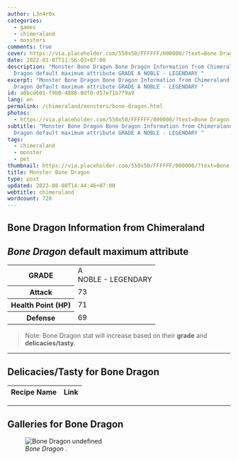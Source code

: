 ```yaml
---
author: L3n4r0x
categories:
  - games
  - chimeraland
  - monsters
comments: true
cover: https://via.placeholder.com/550x50/FFFFFF/000000/?text=Bone Dragon
date: 2022-01-07T11:56:03+07:00
description: "Monster Bone Dragon Bone Dragon Information from Chimeraland Bone
  Dragon default maximum attribute GRADE A NOBLE - LEGENDARY "
excerpt: "Monster Bone Dragon Bone Dragon Information from Chimeraland Bone
  Dragon default maximum attribute GRADE A NOBLE - LEGENDARY "
id: a0bcd601-f9b0-4888-8df0-d57e71b7f9a9
lang: en
permalink: /chimeraland/monsters/bone-dragon.html
photos:
  - https://via.placeholder.com/550x50/FFFFFF/000000/?text=Bone Dragon
subtitle: "Monster Bone Dragon Bone Dragon Information from Chimeraland Bone
  Dragon default maximum attribute GRADE A NOBLE - LEGENDARY "
tags:
  - chimeraland
  - monster
  - pet
thumbnail: https://via.placeholder.com/550x50/FFFFFF/000000/?text=Bone Dragon
title: Monster Bone Dragon
type: post
updated: 2023-08-08T14:44:46+07:00
webtitle: chimeraland
wordcount: 720
---
```


<link
  rel="stylesheet"
  href="https://rawcdn.githack.com/dimaslanjaka/Web-Manajemen/870a349/css/bootstrap-5-3-0-alpha3-wrapper.css"
/>
<section id="bootstrap-wrapper">
  <div data-bs-theme="dark">
    <h2>Bone Dragon Information from Chimeraland</h2>
    <h2 id="attribute"><i>Bone Dragon</i> default maximum attribute</h2>
    <div class="row">
      <div class="col mb-2">
        <div class="card">
          <div class="card-body">
            <table>
              <tr>
                <th>GRADE</th>
                <td>
                  A <br /><span class="text-warning">NOBLE - LEGENDARY</span>
                </td>
              </tr>
              <tr>
                <th>Attack</th>
                <td>73</td>
              </tr>
              <tr>
                <th>Health Point (HP)</th>
                <td>71</td>
              </tr>
              <tr>
                <th>Defense</th>
                <td>69</td>
              </tr>
            </table>
          </div>
        </div>
      </div>
    </div>
    <blockquote class="bd-callout bd-callout-warning">
      Note: Bone Dragon stat will increase based on their <b>grade</b> and
      <b>delicacies/tasty</b>.
    </blockquote>
    <hr />
    <h2 id="delicacies">Delicacies/Tasty for Bone Dragon</h2>
    <div class="card">
      <div class="card-body">
        <div class="table-responsive">
          <table class="table table-striped">
            <thead>
              <tr>
                <th>Recipe Name</th>
                <th>Link</th>
              </tr>
            </thead>
            <tbody></tbody>
          </table>
        </div>
      </div>
    </div>
    <hr />
    <div id="gallery">
      <h2>Galleries for Bone Dragon</h2>
      <div class="row">
        <div class="col-lg-6 col-12">
          <figure>
            <img
              src="https://www.webmanajemen.com/undefined"
              alt="Bone Dragon undefined"
            />
            <figcaption style="word-wrap: break-word">
              <i>Bone Dragon</i> .
            </figcaption>
          </figure>
        </div>
      </div>
    </div>
  </div>
</section>